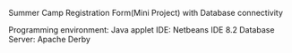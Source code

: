 Summer Camp Registration Form(Mini Project)
with Database connectivity

Programming environment:
Java applet
IDE:
Netbeans IDE 8.2
Database Server:
Apache Derby
